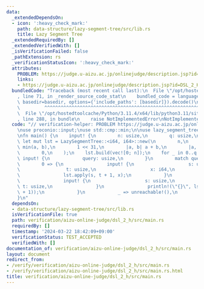 ```yaml
---
data:
  _extendedDependsOn:
  - icon: ':heavy_check_mark:'
    path: data-structure/lazy-segment-tree/src/lib.rs
    title: Lazy Segment Tree
  _extendedRequiredBy: []
  _extendedVerifiedWith: []
  _isVerificationFailed: false
  _pathExtension: rs
  _verificationStatusIcon: ':heavy_check_mark:'
  attributes:
    PROBLEM: https://judge.u-aizu.ac.jp/onlinejudge/description.jsp?id=DSL_2_H
    links:
    - https://judge.u-aizu.ac.jp/onlinejudge/description.jsp?id=DSL_2_H
  bundledCode: "Traceback (most recent call last):\n  File \"/opt/hostedtoolcache/Python/3.11.4/x64/lib/python3.11/site-packages/onlinejudge_verify/documentation/build.py\"\
    , line 71, in _render_source_code_stat\n    bundled_code = language.bundle(stat.path,\
    \ basedir=basedir, options={'include_paths': [basedir]}).decode()\n          \
    \         ^^^^^^^^^^^^^^^^^^^^^^^^^^^^^^^^^^^^^^^^^^^^^^^^^^^^^^^^^^^^^^^^^^^^^^^^^^^^^^^^^\n\
    \  File \"/opt/hostedtoolcache/Python/3.11.4/x64/lib/python3.11/site-packages/onlinejudge_verify/languages/rust.py\"\
    , line 288, in bundle\n    raise NotImplementedError\nNotImplementedError\n"
  code: "// verification-helper: PROBLEM https://judge.u-aizu.ac.jp/onlinejudge/description.jsp?id=DSL_2_H\n\
    \nuse proconio::input;\nuse std::cmp::min;\n\nuse lazy_segment_tree::LazySegmentTree;\n\
    \nfn main() {\n    input! {\n        n: usize,\n        q: usize,\n    }\n   \
    \ let mut lst = LazySegmentTree::<i64, i64>::new(\n        n,\n        |a, b|\
    \ min(a, b),\n        1 << 31,\n        |a, b| a + b,\n        |a, b| a + b,\n\
    \        0,\n    );\n    lst.build(vec![0; n]);\n    for _ in 0..q {\n       \
    \ input! {\n            query: usize,\n        }\n        match query {\n    \
    \        0 => {\n                input! {\n                    s: usize,\n   \
    \                 t: usize,\n                    x: i64,\n                }\n\
    \                lst.apply(s, t + 1, x);\n            }\n            1 => {\n\
    \                input! {\n                    s: usize,\n                   \
    \ t: usize,\n                }\n                println!(\"{}\", lst.prod(s, t\
    \ + 1));\n            }\n            _ => unreachable!(),\n        }\n    }\n\
    }\n"
  dependsOn:
  - data-structure/lazy-segment-tree/src/lib.rs
  isVerificationFile: true
  path: verification/aizu-online-judge/dsl_2_h/src/main.rs
  requiredBy: []
  timestamp: '2024-03-22 18:42:09+09:00'
  verificationStatus: TEST_ACCEPTED
  verifiedWith: []
documentation_of: verification/aizu-online-judge/dsl_2_h/src/main.rs
layout: document
redirect_from:
- /verify/verification/aizu-online-judge/dsl_2_h/src/main.rs
- /verify/verification/aizu-online-judge/dsl_2_h/src/main.rs.html
title: verification/aizu-online-judge/dsl_2_h/src/main.rs
---
```

